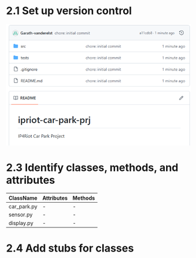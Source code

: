 # 2.1 Set up version control

![Initial commit](screenshots/image-of-github-after-push.png)

# 2.3 Identify classes, methods, and attributes

| ClassName | Attributes | Methods |
|--|-|-|
| car_park.py | - | - |
| sensor.py | - | - |
| display.py | - | - |

# 2.4 Add stubs for classes
